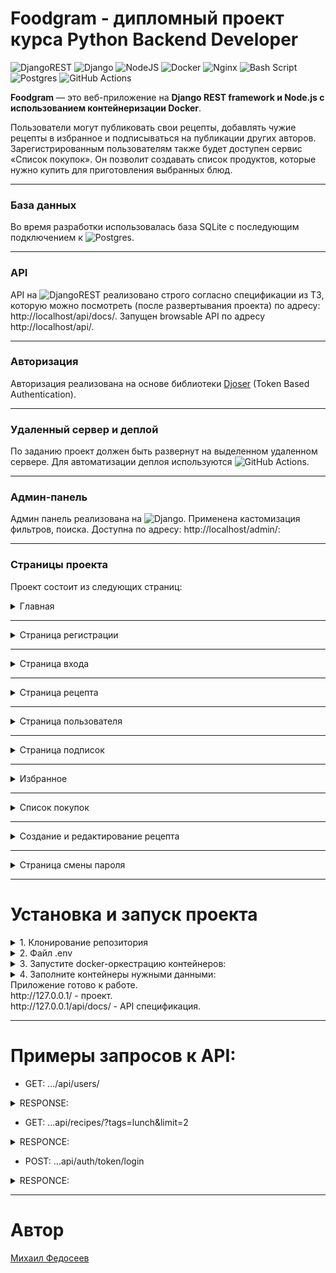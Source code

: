 # Foodgram - дипломный проект курса Python Backend Developer

![DjangoREST](https://img.shields.io/badge/DJANGO-REST-ff1709?style=for-the-badge&logo=django&logoColor=white&color=ff1709&labelColor=gray)
![Django](https://img.shields.io/badge/django-%23092E20.svg?style=for-the-badge&logo=django&logoColor=white)
![NodeJS](https://img.shields.io/badge/node.js-6DA55F?style=for-the-badge&logo=node.js&logoColor=white)
![Docker](https://img.shields.io/badge/docker-%230db7ed.svg?style=for-the-badge&logo=docker&logoColor=white)
![Nginx](https://img.shields.io/badge/nginx-%23009639.svg?style=for-the-badge&logo=nginx&logoColor=white)
![Bash Script](https://img.shields.io/badge/bash_script-%23121011.svg?style=for-the-badge&logo=gnu-bash&logoColor=white)
![Postgres](https://img.shields.io/badge/postgres-%23316192.svg?style=for-the-badge&logo=postgresql&logoColor)
![GitHub Actions](https://img.shields.io/badge/github%20actions-%232671E5.svg?style=for-the-badge&logo=githubactions&logoColor=white)

**Foodgram** — это веб-приложение на **Django REST framework и Node.js с использованием контейнеризации Docker**.<br>

Пользователи могут публиковать свои рецепты, добавлять чужие рецепты в избранное и подписываться на публикации других авторов. Зарегистрированным пользователям также будет доступен сервис «Список покупок». Он позволит создавать список продуктов, которые нужно купить для приготовления выбранных блюд.

-----
### База данных
Во время разработки использовалась база SQLite с последующим подключением к ![Postgres](https://img.shields.io/badge/postgres-%23316192.svg?style=for-the-badge&logo=postgresql&logoColor).

-----
### API
API на ![DjangoREST](https://img.shields.io/badge/DJANGO-REST-ff1709?style=for-the-badge&logo=django&logoColor=white&color=ff1709&labelColor=gray) реализовано строго согласно спецификации из ТЗ, которую можно посмотреть (после развертывания проекта) по адресу: http://localhost/api/docs/. Запущен browsable API по адресу http://localhost/api/.

-----
### Авторизация
Авторизация реализована на основе библиотеки <a href="https://djoser.readthedocs.io/en/latest/getting_started.html">Djoser</a> (Token Based Authentication).

-----
### Удаленный сервер и деплой
По заданию проект должен быть развернут на выделенном удаленном сервере. Для автоматизации деплоя используются ![GitHub Actions](https://img.shields.io/badge/github%20actions-%232671E5.svg?style=for-the-badge&logo=githubactions&logoColor=white).

-----
### Админ-панель
Админ панель реализована на ![Django](https://img.shields.io/badge/django-%23092E20.svg?style=for-the-badge&logo=django&logoColor=white). Применена кастомизация фильтров, поиска. Доступна по адресу: http://localhost/admin/:

-----
### Страницы проекта
Проект состоит из следующих страниц:

<details>
<summary>Главная</summary>
<img width="500px" src="https://github.com/NoupSange/NoupSange/blob/main/images/main_page.png"><br>
На данной странице настроена пагинация до 6 объектов рецепта, фильтрация по тегам. При первичном переходе на главную страницу Frontend отпарвяет get запрос к api фильтруя выборку рецептов по всем тегам:

`https://<адрес_сайта>
/api/recipes/?page=1&limit=6&tags=dessert&tags=vegeterian&tags=breakfast&tags=drink&tags=lunch&tags=salad&tags=soups&tags=dinner`

Авторизованный пользователь может добавлять рецепты в список покупок или избранное.
</details>

-----
<details>
<summary>Cтраница регистрации</summary>
<img width="500px" src="https://github.com/NoupSange/NoupSange/blob/main/images/reg_page.png"><br>
Уникальным идентификатор пользователя изменен на поле почты.
</details>

-----
<details>
<summary>Страница входа</summary>
<img width="500px" src="https://github.com/NoupSange/NoupSange/blob/main/images/enter_page.png">
</details>

-----
<details>
<summary>Cтраница рецепта</summary>

<img width="500px" src="https://github.com/NoupSange/NoupSange/blob/main/images/recipe_page.png"><br>
Авторизованный пользователь может редактировать свой рецепт, добавить рецепт в избранное или список покупок, подписаться на другого автора.
</details>

-----
<details>
<summary>Страница пользователя</summary>
На странице — имя пользователя, все рецепты, опубликованные пользователем, и кнопка, чтобы подписаться или отписаться от него.
</details>

-----
<details>
<summary>Страница подписок</summary>
Только владелец аккаунта может просмотреть свою страницу подписок. Ссылка на неё находится в выпадающем меню в правом верхнем углу.
</details>

-----
<details>
<summary>Избранное</summary>
Список избранных рецептов. Добавлять рецепты в избранное может только залогиненный пользователь.
</details>

-----
<details>
<summary>Список покупок</summary>
Список избранных рецептов. Добавлять рецепты в избранное может только залогиненный пользователь.
</details>

-----
<details>
<summary>Создание и редактирование рецепта</summary>
Эта страница доступна только для залогиненных пользователей. Все поля на ней обязательны для заполнения. 
Сценарий поведения пользователя:

1. Пользователь переходит на страницу добавления рецепта, нажав на кнопку Создать рецепт в шапке сайта.
2. Пользователь заполняет все обязательные поля.
3. Пользователь нажимает кнопку Создать рецепт.

Также пользователь может отредактировать любой рецепт, который он создал.
</details>

-----
<details>
<summary>Страница смены пароля</summary>
Стандартная форма для заполнения.
</details>

-----
# Установка и запуск проекта
<details>
<summary>1. Клонирование репозитория</summary>
Клонируйте репозиторий:
  
`git clone https://github.com/NoupSange/foodgram.git`
</details>
<details>
<summary>2. Файл .env</summary>

Перейдите директорию проекта и создайте файл с переменными окружения .env:
<br>
```
cd foodgram
touch .env
```

Добавьте необходимые переменные окружения, пример:
```
DEBUG=False

POSTGRES_USER=django_user
POSTGRES_PASSWORD=django_password
POSTGRES_DB=django_db

DB_HOST=db
DB_PORT=5432
```
</details>

<details>
<summary>3. Запустите docker-оркестрацию контейнеров:</summary>
  
  ```
cd infra
# запуск контейнеров в интерактивном режиме
docker compose up -d
  ```
Дождитесь создания образов и запуска контейнеров.
</details>
<details>
<summary>4. Заполните контейнеры нужными данными:</summary>
  
  ```
# выполните миграции БД
docker compose exec backend python manage.py migrate

# создайте суперпользователя для использования админ-панели django
docker compose exec backend python manage.py createsuperuser

# загрузите фикстуры
docker compose exec backend python manage.py load_data

# скопируйте статику для админ-панели
docker compose exec backend python manage.py collectstatic

# переместите статику админк-панели в общий том для nginx и backend
docker compose exec backend cp -r /app/foodgram_backend/collected_static/. /backend_static/static/

# переместите API спецификацию в общий том для nginx
docker compose exec backend cp -r /app/docs /backend_static/
  ```
Дождитесь создания образов и запуска контейнеров. В браузере откройте http://127.0.0.1/.
</details>
Приложение готово к работе. <br>
http://127.0.0.1/ - проект. <br>
http://127.0.0.1/api/docs/ - API спецификация.

-----
# Примеры запросов к API:

- GET: .../api/users/ <br>
<details>
<summary>RESPONSE: </summary>

```
HTTP 200 OK
Allow: GET, POST, HEAD, OPTIONS
Content-Type: application/json
Vary: Accept

{
    "count": 5,
    "next": null,
    "previous": null,
    "results": [
        {
            "email": "aaaaaaaaaaaaa@a.ru",
            "id": 5,
            "username": "aaaaaaaaa",
            "first_name": "aaaaaaaa",
            "last_name": "aaaaaa",
            "is_subscribed": false,
            "avatar": null
        },
        {
            "email": "natalie@yandex.ru",
            "id": 2,
            "username": "Natlalie",
            "first_name": "Наталья",
            "last_name": "Лилова",
            "is_subscribed": false,
            "avatar": "https://foodgramnoup.zapto.org/media/users/avatars/temp.jpeg"
        },
        {
            "email": "svetlana@svetlana.ru",
            "id": 4,
            "username": "Svetlana",
            # ...
```

</details>

- GET: ...api/recipes/?tags=lunch&limit=2 <br>
<details>
<summary>RESPONCE: </summary>
  
```
  HTTP 200 OK
Allow: GET, POST, HEAD, OPTIONS
Content-Type: application/json
Vary: Accept

{
    "count": 4,
    "next": "https://foodgramnoup.zapto.org/api/recipes/?limit=2&page=2&tags=lunch",
    "previous": null,
    "results": [
        {
            "id": 7,
            "tags": [
                {
                    "id": 4,
                    "name": "Десерт",
                    "slug": "dessert"
                },
                {
                    "id": 1,
                    "name": "Завтрак",
                    "slug": "breakfast"
                },
                {
                    "id": 2,
                    "name": "Обед",
                    "slug": "lunch"
                },
                {
                    "id": 3,
                    "name": "Ужин",
                    "slug": "dinner"
                }
            ],
            "author": {
                "email": "natalie@yandex.ru",
                "id": 2,
                "username": "Natlalie",
                "first_name": "Наталья",
                "last_name": "Лилова",
                "is_subscribed": false,
                "avatar": "https://foodgramnoup.zapto.org/media/users/avatars/temp.jpeg"
            },
            "ingredients": [
                {
                    "id": 21,
                    "name": "апельсиновый сок свежевыжатый",
                    "measurement_unit": "мл",
                    "amount": 250
                },
                {
                    "id": 26,
                    "name": "сахар",
                    "measurement_unit": "г",
                    "amount": 50
                },
                {
                    "id": 27,
                    "name": "кукурузный крахмал",
                    "measurement_unit": "г",
                    "amount": 25
                },
                {
                    "id": 28,
                    "name": "кокосовая стружка",
                    "measurement_unit": "г",
                    "amount": 20
                }
            ],
            "is_favorited": false,
            "is_in_shopping_cart": false,
            "name": "Апельсиновый десерт",
            "image": "https://foodgramnoup.zapto.org/media/recipes/b4be97183dbf11ee81bcca697c28bd51_upscaled.jpeg",
            "text": "Сегодня готовим десерт из 3-х ингредиентов, рецепт которого очень популярен в последнее время. Без яиц, молока и муки. Десерт без выпечки готовится из минимального количества продуктов и супербыстро, за 10 минут, не считая времени его застывания в холодильнике.",
            "cooking_time": 20
        },
        {
            "id": 5,
            "tags": [
                {
                    "id": 2,
                    "name": "Обед",
                    "slug": "lunch"
                }
            ],
            "author": {
                "email": "viktor@viktor.ru",
                "id": 3,
                "username": "Viktor",
                "first_name": "Виктор",
                "last_name": "Сухов",
                "is_subscribed": false,
                "avatar": "https://foodgramnoup.zapto.org/media/users/avatars/man__copy1.jpg"
            },
            "ingredients": [
                {
                    "id": 19,
                    "name": "макароны",
                    "measurement_unit": "г",
                    "amount": 200
                }
            ],
            "is_favorited": false,
            "is_in_shopping_cart": false,
            "name": "Макароны с копчёными колбасками в томатно-сливочном соусе",
            "image": "https://foodgramnoup.zapto.org/media/recipes/749f4c6801b5575e641f0650e7097b9f.jpg",
            "text": "Хотите рецепт идеального ужина? Он перед вами. Макароны с копчёными колбасками и приятным соусом из сливок и помидоров готовятся быстро. Благодаря соусу обычные макароны становятся нежными, сочными и очень вкусными. Копчёные колбаски, чеснок и базилик добавляют блюду аппетитный аромат, а сыр - только усиливает его сливочный вкус.",
            "cooking_time": 20
        }
    ]
}
```
</details>

- POST: ...api/auth/token/login <br>
<details>
<summary>RESPONCE:</summary>

```
 HTTP 200 OK
Allow: POST, OPTIONS
Content-Type: application/json
Vary: Accept

{
    "auth_token": "a1fa4f81f3fde008ebf71845296e0ece4d0ad8ec"
}
```

</details>


-----
# Автор
<a href="https://github.com/NoupSange">Михаил Федосеев</a>
